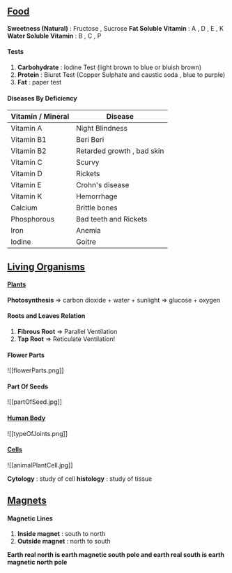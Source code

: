 ## <u>Food</u>

**Sweetness (Natural)** :  Fructose , Sucrose
**Fat Soluble Vitamin** : A , D , E , K
**Water Soluble Vitamin** : B , C , P
#### Tests
1. **Carbohydrate** : Iodine Test (light brown to blue or bluish brown)
2. **Protein** : Biuret Test (Copper Sulphate and caustic soda , blue to purple)
3. **Fat** : paper test

#### Diseases By Deficiency

| Vitamin / Mineral | Disease                    |
| ----------------- | -------------------------- |
| Vitamin A         | Night Blindness            |
| Vitamin B1        | Beri Beri                  |
| Vitamin B2        | Retarded growth , bad skin |
| Vitamin C         | Scurvy                     |
| Vitamin D         | Rickets                    |
| Vitamin E         | Crohn's disease            |
| Vitamin K         | Hemorrhage                 |
| Calcium           | Brittle bones              |
| Phosphorous       | Bad teeth and Rickets      |
| Iron              | Anemia                     |
| Iodine            | Goitre                     |

## <u>Living Organisms</u>

#### <u>Plants</u>

**Photosynthesis** => carbon dioxide + water + sunlight  => glucose + oxygen

#### Roots and Leaves Relation
1. **Fibrous Root** => Parallel Ventilation
2. **Tap Root** => Reticulate Ventilation!

#### Flower Parts
 ![[flowerParts.png]]

#### Part Of Seeds
![[partOfSeed.jpg]]


#### <u>Human Body</u>

![[typeOfJoints.png]]

#### <u>Cells</u>
![[animalPlantCell.jpg]]


**Cytology** : study of cell
**histology** : study of tissue
## <u>Magnets</u>

#### Magnetic Lines 
1. **Inside magnet** : south to north
2. **Outside magnet** : north to south

**Earth real north is earth magnetic south pole and earth real south is earth magnetic north pole**
